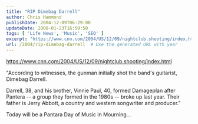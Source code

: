 ```yaml
---
title: "RIP Dimebag Darrell"
author: Chris Hammond
publishDate: 2004-12-09T06:29:00
updateDate: 2008-01-23T16:50:50
tags: [ 'Life News', 'Music', 'SEO' ]
excerpt: "https://www.cnn.com/2004/US/12/09/nightclub.shooting/index.html \"According to witnesses, the gunman initially shot the band's guitarist, Dimebag Darrell. Darrell, 38, and his brother, Vinnie Paul, 40, formed Damageplan after Pantera -- a group they formed in the 1980s -- broke up last year. Their father is Jerry Abbott, a country and western songwriter and producer.\" Today will be a Pantara Day of Music in..."
url: /2004/rip-dimebag-darrell  # Use the generated URL with year
---
```

<P><A href="https://www.cnn.com/2004/US/12/09/nightclub.shooting/index.html">https://www.cnn.com/2004/US/12/09/nightclub.shooting/index.html</A></P> <P>"According to witnesses, the gunman initially shot the band's guitarist, Dimebag Darrell.</P> <P>Darrell, 38, and his brother, Vinnie Paul, 40, formed Damageplan after Pantera -- a group they formed in the 1980s -- broke up last year. Their father is Jerry Abbott, a country and western songwriter and producer."</P> <P>Today will be a Pantara Day of Music in Mourning...<BR></P>

